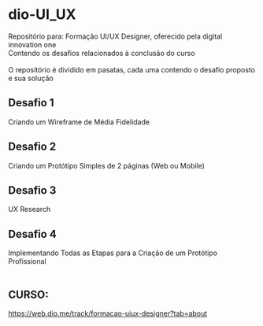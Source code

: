 # dio-UI_UX

Repositório para: Formação UI/UX Designer, oferecido pela digital innovation one
<br />
Contendo os desafios relacionados à conclusão do curso  
<br />
O repositório é dividido em pasatas, cada uma contendo o desafio proposto e sua solução

## Desafio 1
Criando um Wireframe de Média Fidelidade  

## Desafio 2
Criando um Protótipo Simples de 2 páginas (Web ou Mobile)  

## Desafio 3
UX Research  

## Desafio 4
Implementando Todas as Etapas para a Criação de um Protótipo Profissional  
<br />

## CURSO:
https://web.dio.me/track/formacao-uiux-designer?tab=about

